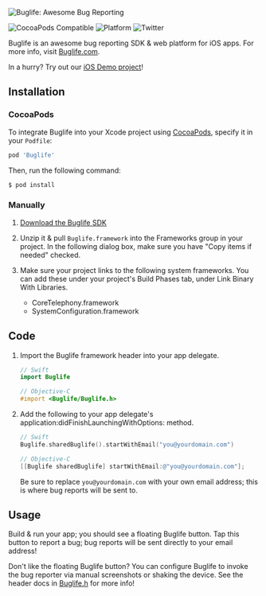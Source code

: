 ![Buglife: Awesome Bug Reporting](https://ds9bjnn93rsnp.cloudfront.net/assets/logo/logotype_black_on_transparent_782x256-7256a7ab03e9652908f43be94681bc4ebeff6d729c36c946c346a80a4f8ca245.png)

![CocoaPods Compatible](https://img.shields.io/cocoapods/v/Buglife.svg)
![Platform](https://img.shields.io/cocoapods/p/Buglife.svg)
![Twitter](https://img.shields.io/badge/twitter-@BuglifeApp-blue.svg)

Buglife is an awesome bug reporting SDK & web platform for iOS apps.
For more info, visit [Buglife.com](https://www.buglife.com).

In a hurry? Try out our [iOS Demo project](https://github.com/Buglife/Buglife-iOS-Demo)!

## Installation

### CocoaPods

To integrate Buglife into your Xcode project using [CocoaPods](https://cocoapods.org), specify it in your `Podfile`:

```ruby
pod 'Buglife'
```

Then, run the following command:

```bash
$ pod install
```

### Manually

1. [Download the Buglife SDK](https://www.buglife.com/download-ios-sdk)

2. Unzip it & pull `Buglife.framework` into the Frameworks group in your project. In the following dialog box, make sure you have "Copy items if needed" checked.

3. Make sure your project links to the following system frameworks. You can add these under your project's Build Phases tab, under Link Binary With Libraries.
	* CoreTelephony.framework
	* SystemConfiguration.framework

## Code

1. Import the Buglife framework header into your app delegate.

    ```swift
    // Swift
    import Buglife
    ```
    
    ```objective-c
    // Objective-C
    #import <Buglife/Buglife.h>
    ```

2. Add the following to your app delegate's application:didFinishLaunchingWithOptions: method.
	
	```swift
	// Swift
	Buglife.sharedBuglife().startWithEmail("you@yourdomain.com")
	```
	```objective-c
	// Objective-C
	[[Buglife sharedBuglife] startWithEmail:@"you@yourdomain.com"];
	```
	Be sure to replace `you@yourdomain.com` with your own email address; this is where bug reports will be sent to.
	
## Usage

Build & run your app; you should see a floating Buglife button. Tap this button to report a bug; bug reports will be sent directly to your email address!

Don't like the floating Buglife button? You can configure Buglife to invoke the bug reporter via manual screenshots or shaking the device. See the header docs in [Buglife.h](Buglife.framework/Versions/A/Headers/Buglife.h) for more info! 
